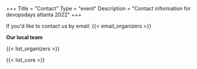 +++
Title = "Contact"
Type = "event"
Description = "Contact information for devopsdays atlanta 2022"
+++

If you'd like to contact us by email: {{< email_organizers >}}

**Our local team**

{{< list_organizers >}}


{{< list_core >}}
